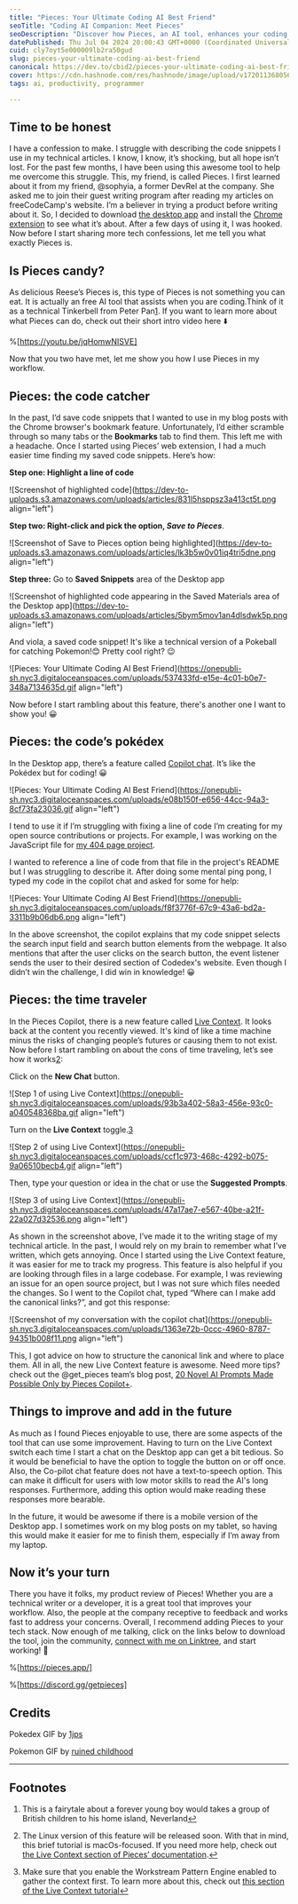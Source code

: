 ```yaml
---
title: "Pieces: Your Ultimate Coding AI Best Friend"
seoTitle: "Coding AI Companion: Meet Pieces"
seoDescription: "Discover how Pieces, an AI tool, enhances your coding workflow with features like code snippet saving and Live Context"
datePublished: Thu Jul 04 2024 20:00:43 GMT+0000 (Coordinated Universal Time)
cuid: cly7oyt5e000009lb2ra50gud
slug: pieces-your-ultimate-coding-ai-best-friend
canonical: https://dev.to/cbid2/pieces-your-ultimate-coding-ai-best-friend-6me
cover: https://cdn.hashnode.com/res/hashnode/image/upload/v1720113680569/7df267c1-4667-4b28-ab09-f8652f1d398b.png
tags: ai, productivity, programmer

---
```


## Time to be honest

I have a confession to make. I struggle with describing the code snippets I use in my technical articles. I know, I know, it’s shocking, but all hope isn’t lost. For the past few months, I have been using this awesome tool to help me overcome this struggle. This, my friend, is called Pieces. I first learned about it from my friend, @sophyia, a former DevRel at the company. She asked me to join their guest writing program after reading my articles on freeCodeCamp's website. I’m a believer in trying a product before writing about it. So, I decided to download [the desktop app](https://docs.pieces.app/installation-getting-started/what-am-i-installing) and install the [Chrome extension](https://docs.pieces.app/extensions-plugins/web-extension) to see what it’s about. After a few days of using it, I was hooked. Now before I start sharing more tech confessions, let me tell you what exactly Pieces is.

## Is Pieces candy?

As delicious Reese’s Pieces is, this type of Pieces is not something you can eat. It is actually an free AI tool that assists when you are coding.Think of it as a technical Tinkerbell from Peter Pan[1](about:blank#fn1). If you want to learn more about what Pieces can do, check out their short intro video here ⬇️

%[https://youtu.be/jqHomwNISVE] 

Now that you two have met, let me show you how I use Pieces in my workflow.

## Pieces: the code catcher

In the past, I’d save code snippets that I wanted to use in my blog posts with the Chrome browser's bookmark feature. Unfortunately, I’d either scramble through so many tabs or the **Bookmarks** tab to find them. This left me with a headache. Once I started using Pieces’ web extension, I had a much easier time finding my saved code snippets. Here’s how:

**Step one: Highlight a line of code**

![Screenshot of highlighted code](https://dev-to-uploads.s3.amazonaws.com/uploads/articles/831l5hsppsz3a413ct5t.png align="left")

**Step two: Right-click and pick the option, *Save to Pieces***.

![Screenshot of Save to Pieces option being highlighted](https://dev-to-uploads.s3.amazonaws.com/uploads/articles/lk3b5w0v01iq4tri5dne.png align="left")

**Step three:** Go to **Saved Snippets** area of the Desktop app

![Screenshot of highlighted code appearing in the Saved Materials area of the Desktop app](https://dev-to-uploads.s3.amazonaws.com/uploads/articles/5bym5mov1an4dlsdwk5p.png align="left")

And viola, a saved code snippet! It's like a technical version of a Pokeball for catching Pokemon!😊 Pretty cool right? 😉

![Pieces: Your Ultimate Coding AI Best Friend](https://onepubli-sh.nyc3.digitaloceanspaces.com/uploads/537433fd-e15e-4c01-b0e7-348a7134635d.gif align="left")

Now before I start rambling about this feature, there's another one I want to show you! 😀

## Pieces: the code’s pokédex

In the Desktop app, there’s a feature called [Copilot chat](https://docs.pieces.app/features/pieces-copilot). It’s like the Pokédex but for coding! 😀

![Pieces: Your Ultimate Coding AI Best Friend](https://onepubli-sh.nyc3.digitaloceanspaces.com/uploads/e08b150f-e656-44cc-94a3-8cf73fa23036.gif align="left")

I tend to use it if I’m struggling with fixing a line of code I’m creating for my open source contributions or projects. For example, I was working on the JavaScript file for [my 404 page project](https://github.com/CBID2/404-page).

I wanted to reference a line of code from that file in the project's README but I was struggling to describe it. After doing some mental ping pong, I typed my code in the copilot chat and asked for some for help:

![Pieces: Your Ultimate Coding AI Best Friend](https://onepubli-sh.nyc3.digitaloceanspaces.com/uploads/f8f3776f-67c9-43a6-bd2a-3311b9b06db6.png align="left")

In the above screenshot, the copilot explains that my code snippet selects the search input field and search button elements from the webpage. It also mentions that after the user clicks on the search button, the event listener sends the user to their desired section of Codedex's website. Even though I didn’t win the challenge, I did win in knowledge! 😀

## Pieces: the time traveler

In the Pieces Copilot, there is a new feature called [Live Context](https://docs.pieces.app/product-highlights-and-benefits/live-context). It looks back at the content you recently viewed. It's kind of like a time machine minus the risks of changing people’s futures or causing them to not exist. Now before I start rambling on about the cons of time traveling, let’s see how it works[2](about:blank#fn2):

Click on the **New Chat** button.

![Step 1 of using Live Context](https://onepubli-sh.nyc3.digitaloceanspaces.com/uploads/93b3a402-58a3-456e-93c0-a040548368ba.gif align="left")

Turn on the **Live Context** toggle.[3](about:blank#fn3)

![Step 2 of using Live Context](https://onepubli-sh.nyc3.digitaloceanspaces.com/uploads/ccf1c973-468c-4292-b075-9a06510becb4.gif align="left")

Then, type your question or idea in the chat or use the **Suggested Prompts**.

![Step 3 of using Live Context](https://onepubli-sh.nyc3.digitaloceanspaces.com/uploads/47a17ae7-e567-40be-a21f-22a027d32536.png align="left")

As shown in the screenshot above, I’ve made it to the writing stage of my technical article. In the past, I would rely on my brain to remember what I’ve written, which gets annoying. Once I started using the Live Context feature, it was easier for me to track my progress. This feature is also helpful if you are looking through files in a large codebase. For example, I was reviewing an issue for an open source project, but I was not sure which files needed the changes. So I went to the Copilot chat, typed “Where can I make add the canonical links?”, and got this response:

![Screenshot of my conversation with the copilot chat](https://onepubli-sh.nyc3.digitaloceanspaces.com/uploads/1363e72b-0ccc-4960-8787-94351b008f11.png align="left")

This, I got advice on how to structure the canonical link and where to place them. All in all, the new Live Context feature is awesome. Need more tips? check out the @get\_pieces team’s blog post, [20 Novel AI Prompts Made Possible Only by Pieces Copilot+](https://code.pieces.app/blog/20-novel-ai-prompts-made-possible-only-by-pieces-copilot).

## Things to improve and add in the future

As much as I found Pieces enjoyable to use, there are some aspects of the tool that can use some improvement. Having to turn on the Live Context switch each time I start a chat on the Desktop app can get a bit tedious. So it would be beneficial to have the option to toggle the button on or off once. Also, the Co-pilot chat feature does not have a text-to-speech option. This can make it difficult for users with low motor skills to read the AI's long responses. Furthermore, adding this option would make reading these responses more bearable.

In the future, it would be awesome if there is a mobile version of the Desktop app. I sometimes work on my blog posts on my tablet, so having this would make it easier for me to finish them, especially if I’m away from my laptop.

## Now it’s your turn

There you have it folks, my product review of Pieces! Whether you are a technical writer or a developer, it is a great tool that improves your workflow. Also, the people at the company receptive to feedback and works fast to address your concerns. Overall, I recommend adding Pieces to your tech stack. Now enough of me talking, click on the links below to download the tool, join the community, [connect with me on Linktree](https://linktr.ee/ChrissyCodes), and start working! 🙂

%[https://pieces.app/] 

%[https://discord.gg/getpieces] 

## Credits

Pokedex GIF by [1jps](https://giphy.com/gifs/1jps-pokedex-pokemonsilver-giEBaPNKEtjZtK43oX)

Pokemon GIF by [ruined childhood](https://i.giphy.com/media/v1.Y2lkPTc5MGI3NjExbm14dnNtY3FjaXRpOXNlaTJ1ajV4MHZxNzM3aXVpZGZuNjF3MjRpZSZlcD12MV9pbnRlcm5hbF9naWZfYnlfaWQmY3Q9Zw/HQuZn367GgytO/giphy.gif)

---

## Footnotes

1. This is a fairytale about a forever young boy would takes a group of British children to his home island, Neverland[↩︎](about:blank#fnref1)
    
2. The Linux version of this feature will be released soon. With that in mind, this brief tutorial is macOs-focused. If you need more help, check out [the Live Context section of Pieces’ documentation](https://docs.pieces.app/product-highlights-and-benefits/live-context).[↩︎](about:blank#fnref2)
    
3. Make sure that you enable the Workstream Pattern Engine enabled to gather the context first. To learn more about this, check out [this section of the Live Context tutorial](https://docs.pieces.app/product-highlights-and-benefits/live-context#enablingdisabling-the-wpe)[↩︎](about:blank#fnref3)